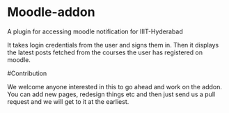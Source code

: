 # Moodle-addon
A plugin for accessing moodle notification for IIIT-Hyderabad

It takes login credentials from the user and signs them in. Then it displays the latest posts fetched from the courses the user has registered on moodle. 

#Contribution

We welcome anyone interested in this to go ahead and work on the addon. You can add new pages, redesign things etc and then just send us a pull request and we will get to it at the earliest.
